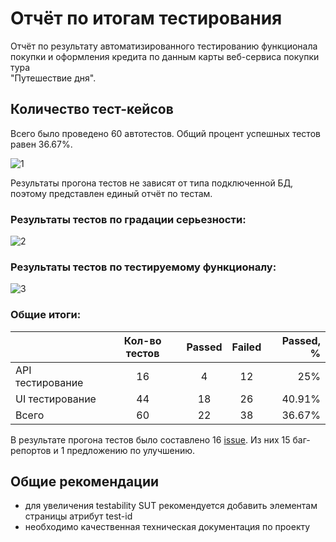 # Отчёт по итогам тестирования

Отчёт по результату автоматизированного тестированию функционала покупки и оформления кредита по данным карты веб-сервиса покупки тура  
"Путешествие дня".

## Количество тест-кейсов

Всего было проведено 60 автотестов. Общий процент успешных тестов равен 36.67%.

![1](https://user-images.githubusercontent.com/100793759/198313365-d13a3682-93e2-40a1-b73d-f87bd690ecc7.png)


Результаты прогона тестов не зависят от типа подключенной БД, поэтому представлен единый отчёт по тестам.

### Результаты тестов по градации серьезности:

![2](https://user-images.githubusercontent.com/100793759/198313516-db9b9422-8291-4c43-93b0-ca8c68f258d8.png)


### Результаты тестов по тестируемому функционалу:

![3](https://user-images.githubusercontent.com/100793759/198313654-55293e92-5433-4610-afe6-c0c79b5f9cbc.png)


### Общие итоги:

|                  | Кол-во тестов  | Passed | Failed | Passed, % |
|:-----------------|    :----:   |   :----:   |  :----:   |----------:|
| API тестирование | 16  | 4 | 12 |       25% |
| UI тестирование  | 44  | 18 | 26 |    40.91% |
| Всего            | 60  | 22 | 38 |    36.67% |

В результате прогона тестов было составлено 16 [issue](https://github.com/Yarozkiy/Diplom/issues). Из них 15 баг-репортов и
1 предложению по улучшению.

## Общие рекомендации 

- для увеличения testability SUT рекомендуется добавить элементам страницы атрибут test-id
- необходимо качественная техническая документация по проекту

